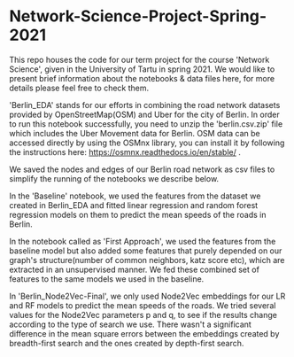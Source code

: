 # Network-Science-Project-Spring-2021

This repo houses the code for our term project for the course 'Network Science', given in the University of Tartu in spring 2021. We would like to present brief information about the notebooks & data files here, for more details please feel free to check them.

  'Berlin_EDA' stands for our efforts in combining the road network datasets provided by OpenStreetMap(OSM) and Uber for the city of Berlin. In order to run this notebook successfully, you need to unzip the 'berlin.csv.zip' file which includes the Uber Movement data for Berlin. OSM data can be accessed directly by using the OSMnx library, you can install it by following the instructions here: https://osmnx.readthedocs.io/en/stable/ .
  
  We saved the nodes and edges of our Berlin road network as csv files to simplify the running of the notebooks we describe below.
  
  In the 'Baseline' notebook, we used the features from the dataset we created in Berlin_EDA and fitted linear regression and random forest regression models on them to predict the mean speeds of the roads in Berlin.
  
  In the notebook called as 'First Approach', we used the features from the baseline model but also added some features that purely depended on our graph's structure(number of common neighbors, katz score etc), which are extracted in an unsupervised manner. We fed these combined set of features to the same models we used in the baseline.
  
  In 'Berlin_Node2Vec-Final', we only used Node2Vec embeddings for our LR and RF models to predict the mean speeds of the roads. We tried several values for the Node2Vec parameters p and q, to see if the results change according to the type of search we use. There wasn't a significant difference in the mean square errors between the embeddings created by breadth-first search and the ones created by depth-first search.
